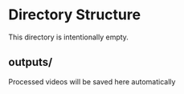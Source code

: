 # Directory Structure

This directory is intentionally empty.

## outputs/
Processed videos will be saved here automatically